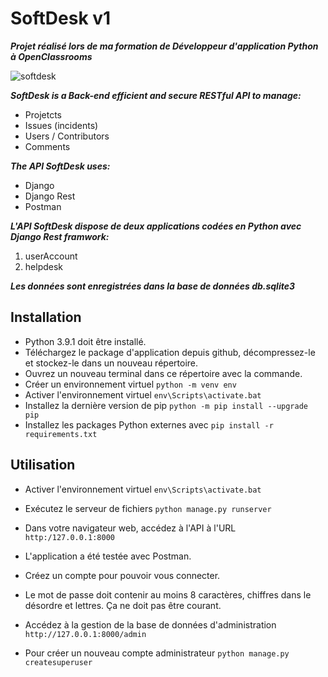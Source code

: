 # SoftDesk v1
**_Projet réalisé lors de ma formation de Développeur d'application Python à OpenClassrooms_**

![softdesk](softdesk_postman.png)

_**SoftDesk is a Back-end efficient and secure RESTful API to manage:**_
* Projetcts
* Issues (incidents)
* Users / Contributors
* Comments

_**The API SoftDesk uses:**_
* Django
* Django Rest
* Postman

_**L'API SoftDesk dispose de deux applications codées en Python avec Django Rest framwork:**_
1. userAccount
1. helpdesk

_**Les données sont enregistrées dans la base de données db.sqlite3**_

## Installation

* Python 3.9.1 doit être installé.
* Téléchargez le package d'application depuis github, décompressez-le et stockez-le dans un nouveau répertoire.
* Ouvrez un nouveau terminal  dans ce répertoire avec la commande.
* Créer un environnement virtuel `python -m venv env`
* Activer l'environnement virtuel `env\Scripts\activate.bat`
* Installez la dernière version de pip `python -m pip install --upgrade pip`
* Installez les packages Python externes avec `pip install -r requirements.txt`

## Utilisation

* Activer l'environnement virtuel `env\Scripts\activate.bat`
* Exécutez le serveur de fichiers `python manage.py runserver`
* Dans votre  navigateur web, accédez à l'API à l'URL `http:/127.0.0.1:8000`
* L'application a été testée avec Postman.
* Créez un compte pour pouvoir vous connecter.
* Le mot de passe doit contenir au moins 8 caractères, chiffres dans le désordre et lettres. Ça ne doit pas être courant.
* Accédez à la gestion de la base de données d'administration `http://127.0.0.1:8000/admin`


* Pour créer un nouveau compte administrateur `python manage.py createsuperuser`


